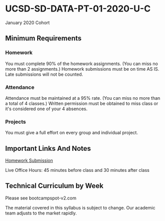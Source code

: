 # UCSD-SD-DATA-PT-01-2020-U-C

January 2020 Cohort


## Minimum Requirements

### Homework
You must complete 90% of the homework assignments. (You can miss no more than 2 assignments.)
Homework submissions must be on time AS IS. Late submissions will not be counted.

### Attendance
Attendance must be maintained at a 95% rate. (You can miss no more than a total of 4 classes.)
Written permission must be obtained to miss class or it's considered one of your 4 absences.

### Projects
You must give a full effort on every group and individual project.


## Important Links And Notes
 [Homework Submission](https://www.bootcampspot.com/)


Live Office Hours: 45 minutes before class and 30 minutes after class


## Technical Curriculum by Week
Please see bootcampspot-v2.com

The material covered in this syllabus is subject to change. Our academic team adjusts to the market rapidly.


